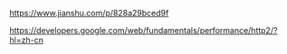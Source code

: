 https://www.jianshu.com/p/828a29bced9f

https://developers.google.com/web/fundamentals/performance/http2/?hl=zh-cn

